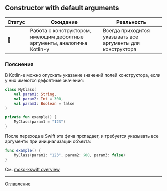 ## Constructor with default arguments

| Статус          | Ожидание                                                                 | Реальность                                                 |
| --------------- | ------------------------------------------------------------------------ | ---------------------------------------------------------- |
| :no_entry_sign: | Работа с конструктором, имеющим дефолтные аргументы, аналогична Kotlin-у | Всегда приходится указывать все аргументы для конструктора |

### Пояснения

В Kotlin-е можно опускать указание значений полей конструктора, если у них имеются дефолтные значения:

```kotlin
class MyClass(
    val param1: String,
    val param2: Int = 300,
    val param3: Boolean = false
)

private fun example() {
    MyClass(param1 = "123")
}
```

После перехода в Swift эта фича пропадает, и требуется указывать все аргументы при инициализации объекта:

```swift
func example() {
    MyClass(param1: "123", param2: 500, param3: false)
}
```

См. [moko-kswift overview](/docs/moko-kswift/Overview.md)

---
[Оглавление](/README.md)